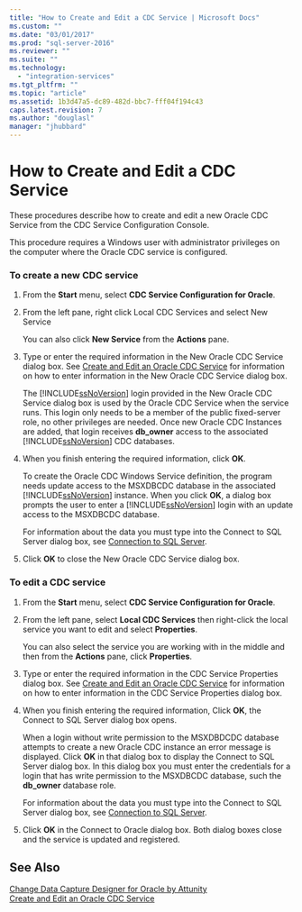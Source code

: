 ```yaml
---
title: "How to Create and Edit a CDC Service | Microsoft Docs"
ms.custom: ""
ms.date: "03/01/2017"
ms.prod: "sql-server-2016"
ms.reviewer: ""
ms.suite: ""
ms.technology: 
  - "integration-services"
ms.tgt_pltfrm: ""
ms.topic: "article"
ms.assetid: 1b3d47a5-dc89-482d-bbc7-fff04f194c43
caps.latest.revision: 7
ms.author: "douglasl"
manager: "jhubbard"
---
```

# How to Create and Edit a CDC Service
  These procedures describe how to create and edit a new Oracle CDC Service from the CDC Service Configuration Console.  
  
 This procedure requires a Windows user with administrator privileges on the computer where the Oracle CDC service is configured.  
  
### To create a new CDC service  
  
1.  From the **Start** menu, select **CDC Service Configuration for Oracle**.  
  
2.  From the left pane, right click Local CDC Services and select New Service  
  
     You can also click **New Service** from the **Actions** pane.  
  
3.  Type or enter the required information in the New Oracle CDC Service dialog box. See [Create and Edit an Oracle CDC Service](../../integration-services/change-data-capture/create-and-edit-an-oracle-cdc-service.md) for information on how to enter information in the New Oracle CDC Service dialog box.  
  
     The [!INCLUDE[ssNoVersion](../../advanced-analytics/r-services/includes/ssnoversion-md.md)] login provided in the New Oracle CDC Service dialog box is used by the Oracle CDC Service when the service runs. This login only needs to be a member of the public fixed-server role, no other privileges are needed. Once new Oracle CDC Instances are added, that login receives **db_owner** access to the associated [!INCLUDE[ssNoVersion](../../advanced-analytics/r-services/includes/ssnoversion-md.md)] CDC databases.  
  
4.  When you finish entering the required information, click **OK**.  
  
     To create the Oracle CDC Windows Service definition, the program needs update access to the MSXDBCDC database in the associated [!INCLUDE[ssNoVersion](../../advanced-analytics/r-services/includes/ssnoversion-md.md)] instance. When you click **OK**, a dialog box prompts the user to enter a [!INCLUDE[ssNoVersion](../../advanced-analytics/r-services/includes/ssnoversion-md.md)] login with an update access to the MSXDBCDC database.  
  
     For information about the data you must type into the Connect to SQL Server dialog box, see [Connection to SQL Server](../../integration-services/change-data-capture/connection-to-sql-server.md).  
  
5.  Click **OK** to close the New Oracle CDC Service dialog box.  
  
### To edit a CDC service  
  
1.  From the **Start** menu, select **CDC Service Configuration for Oracle**.  
  
2.  From the left pane, select **Local CDC Services** then right-click the local service you want to edit and select **Properties**.  
  
     You can also select the service you are working with in the middle and then from the **Actions** pane, click **Properties**.  
  
3.  Type or enter the required information in the CDC Service Properties dialog box. See [Create and Edit an Oracle CDC Service](../../integration-services/change-data-capture/create-and-edit-an-oracle-cdc-service.md) for information on how to enter information in the CDC Service Properties dialog box.  
  
4.  When you finish entering the required information, Click **OK**, the Connect to SQL Server dialog box opens.  
  
     When a login without write permission to the MSXDBDCDC database attempts to create a new Oracle CDC instance an error message is displayed. Click **OK** in that dialog box to display the Connect to SQL Server dialog box. In this dialog box you must enter the credentials for a login that has write permission to the MSXDBCDC database, such the **db_owner** database role.  
  
     For information about the data you must type into the Connect to SQL Server dialog box, see [Connection to SQL Server](../../integration-services/change-data-capture/connection-to-sql-server.md).  
  
5.  Click **OK** in the Connect to Oracle dialog box. Both dialog boxes close and the service is updated and registered.  
  
## See Also  
 [Change Data Capture Designer for Oracle by Attunity](../../integration-services/change-data-capture/change-data-capture-designer-for-oracle-by-attunity.md)   
 [Create and Edit an Oracle CDC Service](../../integration-services/change-data-capture/create-and-edit-an-oracle-cdc-service.md)  
  
  